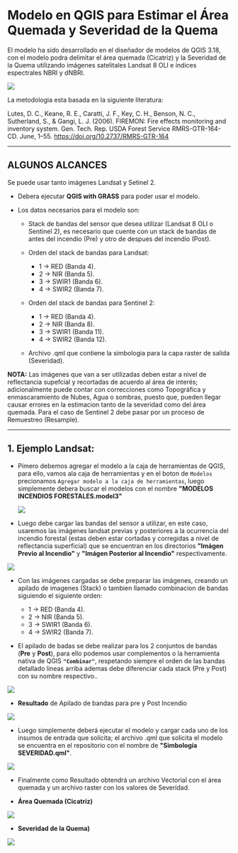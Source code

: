 # **Modelo en QGIS para Estimar el Área Quemada y Severidad de la Quema**

El modelo ha sido desarrollado en el diseñador de modelos de QGIS 3.18, con el modelo podra delimitar el área quemada (Cicatriz) y la Severidad de la Quema utilizando imágenes satelitales Landsat 8 OLI e índices espectrales NBRI y dNBRI.

 ![](./img/principal.png) 



La metodologia esta basada en la siguiente literatura:

Lutes, D. C., Keane, R. E., Caratti, J. F., Key, C. H., Benson, N. C., Sutherland, S., & Gangi, L. J. (2006). FIREMON: Fire effects monitoring and inventory system. Gen. Tech. Rep. USDA Forest Service RMRS-GTR-164-CD. June, 1–55. https://doi.org/10.2737/RMRS-GTR-164

---
## **ALGUNOS ALCANCES**

Se puede usar tanto imágenes Landsat y Setinel 2.

- Debera ejecutar **QGIS with GRASS** para poder usar el modelo.
- Los datos necesarios para el modelo son:

  - Stack de bandas del sensor que desea utilizar (Landsat 8 OLI o Sentinel 2), es necesario que cuente con un stack de bandas de antes del incendio (Pre) y otro de despues del incendio (Post).
  - Orden del stack de bandas para Landsat:
    - 1 -> RED (Banda 4).
    - 2 -> NIR (Banda 5).
    - 3 -> SWIR1 (Banda 6).
    - 4 -> SWIR2 (Banda 7). 

  - Orden del stack de bandas para Sentinel 2:
    - 1 -> RED (Banda 4).
    - 2 -> NIR (Banda 8).
    - 3 -> SWIR1 (Banda 11).
    - 4 -> SWIR2 (Banda 12). 
 

  - Archivo .qml que contiene la simbologia para la capa raster de salida (Severidad).

**NOTA:** Las imágenes que van a ser utilizadas deben estar a nivel de reflectancia supefcial y recortadas de acuerdo al área de interés; adicionalmente puede contar con correcciones como Topográfica y enmascaramiento de Nubes, Agua o sombras, puesto que, pueden llegar causar errores en la estimacion tanto de la severidad como del área quemada. Para el caso de Sentinel 2 debe pasar por un proceso de Remuestreo (Resample).

---
## 1. Ejemplo Landsat:

- Pimero debemos agregar el modelo a la caja de herramientas de QGIS, para ello, vamos ala caja de herramientas  y en el boton de `Modelos` precionamos `Agregar modelo a la caja de herramientas`, luego simplemente debera buscar el modelos con el nombre **"MODELOS INCENDIOS FORESTALES.model3"**

  ![](./img/add_model.gif) 


- Luego debe cargar las bandas del sensor a utilizar, en este caso, usaremos las imágenes landsat previas y posteriores a la ocurrencia del incendio forestal (estas deben estar cortadas y corregidas a nivel de reflectancia superficial) que se encuentran en los directorios **"Imágen Previo al Incendio"** y **"Imágen Posterior al Incendio"** respectivamente.

![](./img/add_images.gif) 



- Con las imágenes cargadas se debe preparar las imágenes, creando un apilado de imagenes (Stack) o tambien llamado combinacion de bandas siguiendo el siguiente orden:

   - 1 -> RED (Banda 4).
   - 2 -> NIR (Banda 5).
   - 3 -> SWIR1 (Banda 6).
   - 4 -> SWIR2 (Banda 7).

 - El apilado de badas se debe realizar para los 2 conjuntos de bandas (**Pre** y **Post**), para ello podemos usar complementos o la herramienta nativa de QGIS **`"Combinar"`**, respetando siempre el orden de las bandas  detallado lineas arriba ademas debe diferenciar cada stack (Pre y Post) con su nombre respectivo..

 

![](./img/stack_images.gif) 


 - **Resultado** de Apilado de bandas para pre y Post Incendio

![](./img/stacks_pre-post.png) 


- Luego simplemente deberá ejecutar  el modelo y cargar cada uno de los insumos de entrada que solicita; el archivo .qml que solicita el modelo se encuentra en el repositorio con el nombre de **"Simbología SEVERIDAD.qml"**.


![](./img/model_pros.gif) 


- Finalmente como Resultado obtendrá un archivo Vectorial con el área quemada y un archivo raster con los valores de Severidad.

- **Área Quemada (Cicatriz)**

![](./img/burned_area.png) 

 - **Severidad de la Quema)**

 ![](./img/severity.png) 